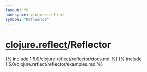 ```yaml
---
layout: fn
namespace: clojure.reflect
symbol: "Reflector"
---
```


# [clojure.reflect](../)/Reflector

{% include 1.5.0/clojure.reflect/reflector/docs.md %}
{% include 1.5.0/clojure.reflect/reflector/examples.md %}

